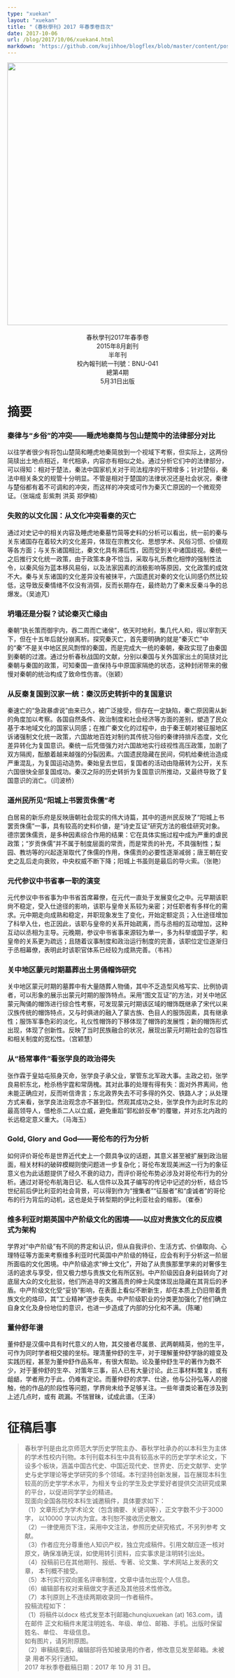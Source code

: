 ```yaml
---
type: "xuekan"
layout: "xuekan"
title: "《春秋學刊》2017 年春季卷目次"
date: 2017-10-06
url: /blog/2017/10/06/xuekan4.html
markdown: 'https://github.com/kujihhoe/blogflex/blob/master/content/post/2017-10-06-xuekan4.md'
---
```

<!--more-->

<img src="https://www.superbed.cn/pic/5be2bac29dc6d6b928f1a0a9" width="600"/>
<br>
<br>
<center><v>春秋學刊</v>2017年春季卷</center>
<center>2015年8月創刊</center>
<center>半年刊</center>
<center>校內報刊統一刊號：BNU-041</center>
<center>總第4期</center>
<center>5月31日出版</center>


# 摘要
### 秦律与“乡俗”的冲突——睡虎地秦简与包山楚简中的法律部分对比

以往学者很少有将包山楚简和睡虎地秦简放到一个视域下考察，但实际上，这两份简牍出土地点相近，年代相承，内容亦有相似之处。通过分析它们中的法律部分，可以得知：相对于楚法，秦法中国家机关对于司法程序的干预增多；针对楚俗，秦法中相关条文的规管十分明显。不管是相对于楚国的法律状况还是社会状况，秦律与楚俗都有着不可调和的冲突，而这样的冲突或可作为秦灭亡原因的一个微观旁证。（张端成  彭紫荆  洪英  郑伊楠）
### 失败的以文化国：从文化冲突看秦的灭亡
通过对<v>史记</v>中的相关内容及睡虎地秦墓竹简等史料的分析可以看出，统一前的秦与关东诸国存在着较大的文化差异，体现在宗教文化、思想学术、风俗习惯、价値观等各方面；与关东诸国相比，秦文化具有滞后性，因而受到关中诸国歧视。秦统一之后推行文化统一政策，由于政策本身不恰当，采取与礼乐教化相悖的强制性法令，以秦风俗为蓝本移风易俗，以及法家因素的消极影响等原因，文化政策的成效不大。秦与关东诸国的文化差异没有被抹平，六国遗民对秦的文化认同感仍然比较低，这导致反秦情绪不仅没有消弭，反而长期存在，最终助力了秦末反秦斗争的总爆发。（吴迪芃）
### 坍塌还是分裂？试论秦灭亡缘由

秦朝“执长策而御宇内，吞二周而亡诸侯”，依天时地利，集几代人和，得以宰割天下，但在十五年后就分崩离析。探究秦灭亡，首先要明确的就是“秦灭亡”中的“秦”不是关中地区民风剽悍的秦国，而是完成大一统的秦朝，秦政实现了由秦国到秦朝的过渡。通过分析春秋战国的文献，分别以秦国与关外国家出土的简牍对比秦朝与秦国的政策，可知秦国一直保持与中原国家隔绝的状态，这种封闭带来的傲慢对秦朝的统治构成了致命性伤害。（张颖）
### 从反秦复国到汉家一统：秦汉历史转折中的复国意识

秦速亡的“急政暴虐说”由来已久，被广泛接受，但存在一定缺陷，秦亡原因需从新的角度加以考察。各国自然条件、政治制度和社会经济等方面的差别，塑造了民众基于本地域文化的国家认同感；在推广秦文化的过程中，由于秦王朝对被征服地区诉诸强制文化统一政策，六国故地百姓对制约其传统习俗的秦律持排斥态度，文化差异转化为复国意识。秦统一后凭借强力对六国故地实行歧视性高压政策，加剧了双方隔阂，酝酿着越来越强的分裂因素。六国遗民隐藏在民间，伺机给秦统治造成严重混乱，为复国运动造势。秦始皇去世后，复国者的活动由隐蔽转为公开，关东六国很快全部复国成功。秦汉之际的历史转折为复国意识所推动，又最终导致了复国意识的消亡。（闫波桥）
### <v>道州民</v>所见“阳城上书罢贡侏儒”考
白居易的<v>新乐府</v>是反映唐朝社会现实的伟大诗篇，其中的<v>道州民</v>反映了“阳城上书罢贡侏儒”一事，具有较高的史料价値，是“诗史互证”研究方法的极佳研究对象。德宗罢侏儒贡，是多种因素综合作用的结果：它在具体实施过程中成为严重的虐民政策；“岁贡侏儒”并不属于制度层面的常贡，而是常贡的补充，不具强制性；梨园、教坊等的兴起逐渐取代了侏儒的作用，侏儒贡的必要性逐渐减弱；唐王朝在安史之乱后走向衰败，中央权威不断下降；阳城上书虽则是最后的导火索。（张艳）
### 元代参议中书省事一职的演变
元代参议中书省事为中书省首席幕僚，在元代一直处于发展变化之中。元早期该职尙不稳定，受入仕途径的影响，该职与皇帝关系较为亲密；对任职者有多样化的需求。元中期走向成熟和稳定，并职现象发生了变化，开始定额定员；入仕途径增加了科举入仕，也正因此，该职与皇帝的关系开始疏离，而与丞相的互动增加，这种互动以丞相为主导。元晚期，参议中书省事来源较为单一，多为科举或国子学，和皇帝的关系更为疏远；且随着议事制度和政治运行制度的完善，该职位定位逐渐归于丞相幕僚，表明此时该职官体系已经较为成熟完善。（韦祎）
### 关中地区蒙元时期墓葬出土男俑帽饰研究

关中地区蒙元时期的墓葬中有大量随葬人物俑，其中不乏造型风格写实、比例协调者，可以形象的展示出蒙元时期的服饰特点。采用“图文互证”的方法，对关中地区蒙元陶俑的帽饰进行综合性考察，可发现蒙元时期该区域的帽饰既继承了宋代以来汉族传统的帽饰特点，又与时俱进的融入了蒙古族、色目人的服饰因素，具有继承性；服饰军事色彩的淡化，礼仪性帽饰的下移体现了帽饰的发展性；新的帽饰形式出现，体现了创新性。反映了当时民族融合的状况，展现出蒙元时期社会的包容性和相关制度的宽松性。（宫颖慧）
### 从“杨常事件”看张学良的政治得失
张作霖于皇姑屯殒身灭命，张学良子承父业，掌管东北军政大事。主政之初，张学良易帜东北，枪杀杨宇霆和常荫槐。其对此事的处理有得有失：面对外界离间，他未能正确应对，反而听信谗言；东北政界失去不可多得的外交、铁路人才；从处理方式来看，张学良法治观念亦不甚到位。然观其成功之处，张学良作为此时东北的最高领导人，借枪杀二人以立威，避免重蹈“郭松龄反奉”的覆辙，并对东北内政的长远稳定意义重大。（马海玉）
### Gold, Glory and God——哥伦布的行为分析
如何评价哥伦布是世界近代史上一个颇具争议的话题，其意义甚至被扩展到政治层面，相关材料的破碎模糊则使问题进一步复杂化；哥伦布发现美洲这一行为的象征意义也为此话题提供了经久不衰的动力，而评价哥伦布势必涉及对哥伦布行为的分析。通过对哥伦布<v>航海日记</v>、私人信件以及其子编写的传记中记述的分析，结合15 世纪前后伊比利亚的社会背景，可以得到作为“搜集者”“征服者”和“虔诚者”的哥伦布的行为背后的动机，这也是处于转型期的伊比利亚社会的缩影。（崔泰）
### 维多利亚时期英国中产阶级文化的困境——以应对贵族文化的反应模式为架构
学界对“中产阶级”有不同的界定和认识，但从自我评价、生活方式、价値取向、心理特征等方面来考察维多利亚时代英国中产阶级的特征，应会有利于分析这一阶层所面临的文化困境。中产阶级追求“绅士文化”，开始了从贵族那里学来的对奢侈生活的追求与享受，但又极力想与贵族文化有所区别。中产阶级因自身利益转向了对底层大众的文化批驳，他们所追寻的文雅高贵的绅士风度体现出隐藏在其背后的矛盾。中产阶级文化受“妥协”影响，在表面上看似不断新生，却在本质上仍旧带着贵族文化的烙印，其“工业精神”逐步丧失。中产阶级职业的分类更加强化了他们确立自身文化及身份地位的意识，也进一步造成了内部的分化和不满。（陈曦）
### 董仲舒年谱
董仲舒是汉儒中具有时代意义的人物，其交接者尽属景、武两朝精英，他的生平，可作为同时学者相交接的坐标。理清董仲舒的生平，对于理解董仲舒学脉的嬗变及实践历程，甚至为董仲舒作品系年，有很大帮助。论及董仲舒生平的著作为数不少，对于董仲舒的生卒、对策年三事，前人已有大量讨论。此三事材料繁复，或有龃龉，学者用力于此，仍难有定论。而董仲舒的求学、仕途，他与公孙弘等人的接触，他的作品的阶段性等问题，学界尙未给予足够关注。一些年谱类论著在涉及到上述几点时，或有
疏漏。不惴冒昧，试成此谱。（王泽）


# 征稿启事
><v>春秋学刊</v>是由北京师范大学历史学院主办、春秋学社承办的以本科生为主体的学术性校内刊物。本刊刊载本科生中具有较高水平的历史学学术论文，下设多个板块，涵盖中国古代史、中国近现代史、世界史、历史文献学、史学史与史学理论等史学研究的多个领域。本刊坚持创新发展，旨在展现本科生较高的历史学学术水平，为相关专业的学生及史学爱好者提供交流研究成果的平台，以促进同学学业的精进。
><br>现面向全国各院校本科生诚邀稿件，具体要求如下：
><br>（1）文章形式为学术论文（包含摘要、关键词等），正文字数不少于3000 字，
>以10000 字以内为宜。本刊恕不接收历史散文。
><br>（2）一律使用页下注，采用中文注法，参照<v>历史研究</v>格式，不另列参考
>文献。
><br>（3）作者应充分尊重他人知识产权，独立完成稿件。引用文献应逐一核对原文，确保准确无误，如使用转引资料，应实事求是注明转引出处。
><br>（4）投稿前已在其他期刊、报纸、专著、论文集、学术网站上发表的文章，
>本刊概不接受。
><br>（5）本刊实行双向匿名评审制度，文章中请勿出现个人信息。
><br>（6）编辑部有权对来稿做文字表述及其他技术性修改。
><br>（7）本刊原则上不连续两期收录同一作者稿件。
><br>投稿流程如下：
><br>（1）将稿件以docx 格式发至本刊邮箱chunqiuxuekan (at) 163.com，请在邮件
>正文和稿件末尾注明姓名、年级、单位、邮箱、手机。出版时保留姓名、单位、
>年级信息。
><br>如有图片，请另附原图。
><br>（2）审稿结束后，编辑部将告知被录用的作者，修改意见发至邮箱。未被录
>用者不另行通知。
><br>2017 年秋季卷截稿日期：2017 年 10 月 31 日。
